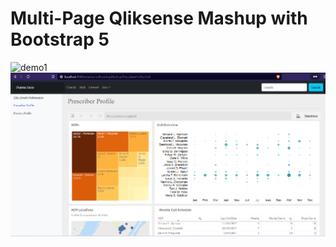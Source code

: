 # Multi-Page Qliksense Mashup with Bootstrap 5


![demo1](https://raw.githubusercontent.com/vighneshh/img/multi-page-qliksense-mashup/master/demo1.png?raw=true)  ![demo](https://raw.githubusercontent.com/vighneshh/multi-page-qliksense-mashup/master/img/demo2.png?raw=true) 



